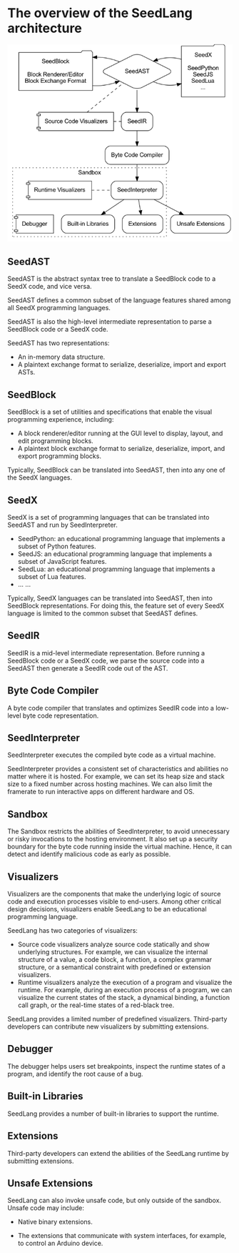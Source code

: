 # The overview of the SeedLang architecture

![The architecture diagram](overview.png)

## SeedAST

SeedAST is the abstract syntax tree to translate a SeedBlock code to a SeedX
code, and vice versa.

SeedAST defines a common subset of the language features shared among all SeedX
programming languages.

SeedAST is also the high-level intermediate representation to parse a SeedBlock
code or a SeedX code.

SeedAST has two representations:

* An in-memory data structure.
* A plaintext exchange format to serialize, deserialize, import and export ASTs.

## SeedBlock

SeedBlock is a set of utilities and specifications that enable the visual
programming experience, including:

* A block renderer/editor running at the GUI level to display, layout, and edit
  programming blocks.
* A plaintext block exchange format to serialize, deserialize, import, and
  export programming blocks.

Typically, SeedBlock can be translated into SeedAST, then into any one of the
SeedX languages.

## SeedX

SeedX is a set of programming languages that can be translated into SeedAST and
run by SeedInterpreter.

* SeedPython: an educational programming language that implements a subset of
  Python features.
* SeedJS: an educational programming language that implements a subset of
  JavaScript features.
* SeedLua: an educational programming language that implements a subset of Lua
  features.
* ... ...

Typically, SeedX languages can be translated into SeedAST, then into SeedBlock
representations. For doing this, the feature set of every SeedX language is
limited to the common subset that SeedAST defines.

## SeedIR

SeedIR is a mid-level intermediate representation. Before running a SeedBlock
code or a SeedX code, we parse the source code into a SeedAST then generate a
SeedIR code out of the AST.

## Byte Code Compiler

A byte code compiler that translates and optimizes SeedIR code into a low-level
byte code representation.

## SeedInterpreter

SeedInterpreter executes the compiled byte code as a virtual machine.

SeedInterpreter provides a consistent set of characteristics and abilities no
matter where it is hosted. For example, we can set its heap size and stack size
to a fixed number across hosting machines. We can also limit the framerate to
run interactive apps on different hardware and OS.

## Sandbox

The Sandbox restricts the abilities of SeedInterpreter, to avoid unnecessary or
risky invocations to the hosting environment. It also set up a security boundary
for the byte code running inside the virtual machine. Hence, it can detect and
identify malicious code as early as possible.

## Visualizers

Visualizers are the components that make the underlying logic of source code and
execution processes visible to end-users. Among other critical design decisions,
visualizers enable SeedLang to be an educational programming language.

SeedLang has two categories of visualizers:

* Source code visualizers analyze source code statically and show underlying
  structures. For example, we can visualize the internal structure of a value, a
  code block, a function, a complex grammar structure, or a semantical
  constraint with predefined or extension visualizers.
* Runtime visualizers analyze the execution of a program and visualize the
  runtime. For example, during an execution process of a program, we can
  visualize the current states of the stack, a dynamical binding, a function
  call graph, or the real-time states of a red-black tree.

SeedLang provides a limited number of predefined visualizers. Third-party
developers can contribute new visualizers by submitting extensions.

## Debugger

The debugger helps users set breakpoints, inspect the runtime states of a
program, and identify the root cause of a bug.

## Built-in Libraries

SeedLang provides a number of built-in libraries to support the runtime.

## Extensions

Third-party developers can extend the abilities of the SeedLang runtime by
submitting extensions.

## Unsafe Extensions

SeedLang can also invoke unsafe code, but only outside of the sandbox. Unsafe
code may include:

* Native binary extensions.

* The extensions that communicate with system interfaces, for example, to
  control an Arduino device.
